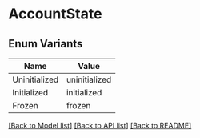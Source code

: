 # AccountState

## Enum Variants

| Name | Value |
|---- | -----|
| Uninitialized | uninitialized |
| Initialized | initialized |
| Frozen | frozen |


[[Back to Model list]](../README.md#documentation-for-models) [[Back to API list]](../README.md#documentation-for-api-endpoints) [[Back to README]](../README.md)


